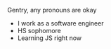 Gentry, any pronouns are okay
+ I work as a software engineer
+ HS sophomore
+ Learning JS right now
